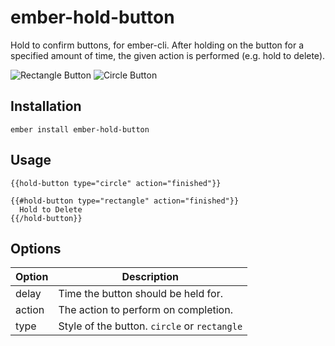 # ember-hold-button

Hold to confirm buttons, for ember-cli. After holding on the button for a specified amount of time, the given action is performed (e.g. hold to delete).

![Rectangle Button](https://s3.amazonaws.com/f.cl.ly/items/2W2B3W1Y0F1Q3Y12192Z/Screen%20Recording%202015-07-31%20at%2002.41%20pm.gif)
![Circle Button](https://s3.amazonaws.com/f.cl.ly/items/412P231Y2Q261o0U2s2g/Screen%20Recording%202015-07-31%20at%2002.41%20pm.gif)

## Installation

`ember install ember-hold-button`

## Usage

`{{hold-button type="circle" action="finished"}}`

```
{{#hold-button type="rectangle" action="finished"}}
  Hold to Delete
{{/hold-button}}
```

## Options

Option | Description
-------|-------------
delay  | Time the button should be held for.
action | The action to perform on completion.
type   | Style of the button. `circle` or `rectangle`


